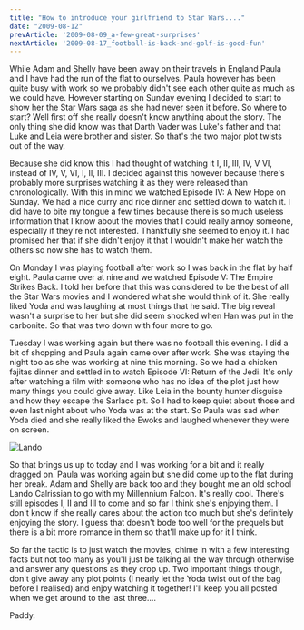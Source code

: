```yaml
---
title: "How to introduce your girlfriend to Star Wars...."
date: "2009-08-12"
prevArticle: '2009-08-09_a-few-great-surprises'
nextArticle: '2009-08-17_football-is-back-and-golf-is-good-fun'
---
```

While Adam and Shelly have been away on their travels in England Paula and I have had the run of the flat to ourselves. Paula however has been quite busy with work so we probably didn't see each other quite as much as we could have. However starting on Sunday evening I decided to start to show her the Star Wars saga as she had never seen it before. So where to start? Well first off she really doesn't know anything about the story. The only thing she did know was that Darth Vader was Luke's father and that Luke and Leia were brother and sister. So that's the two major plot twists out of the way.

Because she did know this I had thought of watching it I, II, III, IV, V VI, instead of IV, V, VI, I, II, III. I decided against this however because there's probably more surprises watching it as they were released than chronologically. With this in mind we watched Episode IV: A New Hope on Sunday. We had a nice curry and rice dinner and settled down to watch it. I did have to bite my tongue a few times because there is so much useless information that I know about the movies that I could really annoy someone, especially if they're not interested. Thankfully she seemed to enjoy it. I had promised her that if she didn't enjoy it that I wouldn't make her watch the others so now she has to watch them.

On Monday I was playing football after work so I was back in the flat by half eight. Paula came over at nine and we watched Episode V: The Empire Strikes Back. I told her before that this was considered to be the best of all the Star Wars movies and I wondered what she would think of it. She really liked Yoda and was laughing at most things that he said. The big reveal wasn't a surprise to her but she did seem shocked when Han was put in the carbonite. So that was two down with four more to go.

Tuesday I was working again but there was no football this evening. I did a bit of shopping and Paula again came over after work. She was staying the night too as she was working at nine this morning. So we had a chicken fajitas dinner and settled in to watch Episode VI: Return of the Jedi. It's only after watching a film with someone who has no idea of the plot just how many things you could give away. Like Leia in the bounty hunter disguise and how they escape the Sarlacc pit. So I had to keep quiet about those and even last night about who Yoda was at the start. So Paula was sad when Yoda died and she really liked the Ewoks and laughed whenever they were on screen.

![Lando](/images/lando.jpg "Hello what have we here?")

So that brings us up to today and I was working for a bit and it really dragged on. Paula was working again but she did come up to the flat during her break. Adam and Shelly are back too and they bought me an old school Lando Calrissian to go with my Millennium Falcon. It's really cool. There's still episodes I, II and III to come and so far I think she's enjoying them. I don't know if she really cares about the action too much but she's definitely enjoying the story. I guess that doesn't bode too well for the prequels but there is a bit more romance in them so that'll make up for it I think.

So far the tactic is to just watch the movies, chime in with a few interesting facts but not too many as you'll just be talking all the way through otherwise and answer any questions as they crop up. Two important things though, don't give away any plot points (I nearly let the Yoda twist out of the bag before I realised) and enjoy watching it together! I'll keep you all posted when we get around to the last three....

Paddy.